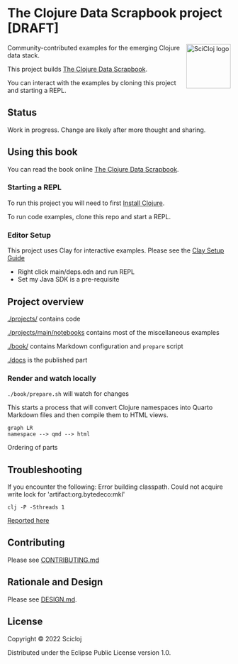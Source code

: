 # The Clojure Data Scrapbook project [DRAFT]

<img src="//scicloj.github.io/sci-cloj-logo-transparent.png" alt="SciCloj logo" width="100" align="right"/>

Community-contributed examples for the emerging Clojure data stack.

This project builds [The Clojure Data Scrapbook](https://scicloj.github.io/clojure-data-scrapbook/).

You can interact with the examples by cloning this project and starting a REPL.

## Status

Work in progress.
Change are likely after more thought and sharing.

## Using this book

You can read the book online [The Clojure Data Scrapbook](https://scicloj.github.io/clojure-data-scrapbook/).

### Starting a REPL

To run this project you will need to first [Install Clojure](https://clojure.org/guides/install_clojure).

To run code examples, clone this repo and start a REPL.

### Editor Setup

This project uses Clay for interactive examples.
Please see the [Clay Setup Guide](https://scicloj.github.io/clay/#setup)

* Right click main/deps.edn and run REPL
* Set my Java SDK is a pre-requisite

## Project overview

[./projects/](./projects) contains code

[./projects/main/notebooks](./projects/main/notebooks) contains most of the miscellaneous examples

[./book/](./book) contains Markdown configuration and `prepare` script

[./docs](./docs) is the published part

### Render and watch locally

`./book/prepare.sh` will watch for changes

This starts a process that will convert Clojure namespaces into Quarto Markdown files and then compile them to HTML views.

```mermaid
graph LR
namespace --> qmd --> html
```

Ordering of parts

## Troubleshooting

If you encounter the following:
Error building classpath. Could not acquire write lock for 'artifact:org.bytedeco:mkl'

```
clj -P -Sthreads 1
```
[Reported here](https://clojurians-log.clojureverse.org/tools-deps/2021-09-16)

## Contributing

Please see [CONTRIBUTING.md](./CONTRIBUTING.md)

## Rationale and Design

Please see [DESIGN.md](./DESIGN.md).

## License

Copyright © 2022 Scicloj

Distributed under the Eclipse Public License version 1.0.
